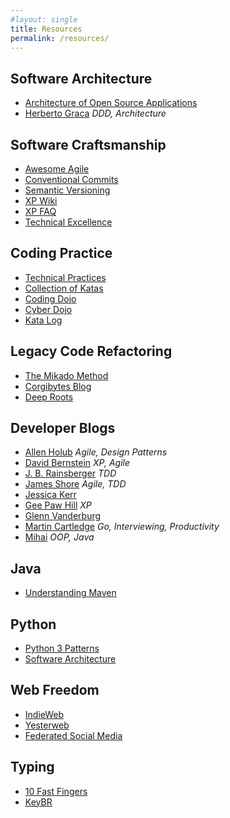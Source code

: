 ```yaml
---
#layout: single
title: Resources
permalink: /resources/
---
```


## Software Architecture
- [Architecture of Open Source Applications](http://aosabook.org/en/index.html)
- [Herberto Graca](https://herbertograca.com/) *DDD, Architecture*

## Software Craftsmanship
- [Awesome Agile](https://github.com/lorabv/awesome-agile)
- [Conventional Commits](https://www.conventionalcommits.org/en/v1.0.0/)
- [Semantic Versioning](https://semver.org/)
- [XP Wiki](https://wiki.c2.com/?XpFaq)
- [XP FAQ](https://jera.com/techinfo/xpfaq)
- [Technical Excellence](https://less.works/less/technical-excellence)

## Coding Practice
- [Technical Practices](https://sammancoaching.org/)
- [Collection of Katas](https://github.com/emilybache)
- [Coding Dojo](http://codingdojo.org/)
- [Cyber Dojo](https://cyber-dojo.org/creator/home)
- [Kata Log](https://kata-log.rocks/)

## Legacy Code Refactoring
- [The Mikado Method](http://mikadomethod.info/)
- [Corgibytes Blog](https://corgibytes.com/blog/)
- [Deep Roots](https://www.digdeeproots.com/articles/on/naming-process/)

## Developer Blogs
- [Allen Holub](https://holub.com/goodies/) *Agile, Design Patterns*
- [David Bernstein](https://tobeagile.com/blog/) *XP, Agile*
- [J. B. Rainsberger](https://thecodewhisperer.com/) *TDD*
- [James Shore](https://www.jamesshore.com/v2/best) *Agile, TDD*
- [Jessica Kerr](https://jessitron.com/blog/)
- [Gee Paw Hill](https://www.geepawhill.org/weekly/) *XP*
- [Glenn Vanderburg](https://vanderburg.org/blog/)
- [Martin Cartledge](https://www.martincartledge.io/) *Go, Interviewing, Productivity*
- [Mihai](https://amihaiemil.com/aboutme/about.html) *OOP, Java*

## Java
- [Understanding Maven](https://cguntur.me/2020/05/20/understanding-apache-maven-the-series/)

## Python
- [Python 3 Patterns](https://python-3-patterns-idioms-test.readthedocs.io/en/latest/)
- [Software Architecture](https://www.cosmicpython.com/)

## Web Freedom
- [IndieWeb](https://indieweb.org/)
- [Yesterweb](https://yesterweb.org/)
- [Federated Social Media](https://fediverse.party/)

## Typing
- [10 Fast Fingers](https://10fastfingers.com/typing-test/english)
- [KeyBR](https://www.keybr.com/)
